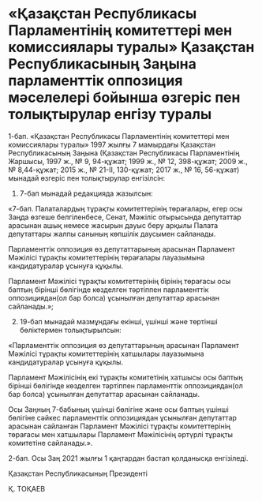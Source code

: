 # «Қазақстан Республикасы Парламентiнiң комитеттерi мен комиссиялары туралы» Қазақстан Республикасының Заңына парламенттік оппозиция мәселелері бойынша өзгеріс пен толықтырулар енгізу туралы

1-бап. «Қазақстан Республикасы Парламентiнiң комитеттерi мен комиссиялары туралы» 1997 жылғы 7 мамырдағы Қазақстан Республикасының Заңына (Қазақстан Республикасы Парламентінің Жаршысы, 1997 ж., № 9, 94-құжат; 1999 ж., № 12, 398-құжат; 2009 ж., № 8,44-құжат; 2015 ж., № 21-II, 130-құжат; 2017 ж., № 16, 56-құжат) мынадай өзгеріс пен толықтырулар енгізілсін:

1) 7-бап мынадай редакцияда жазылсын:

«7-бап. Палаталардың тұрақты комитеттерiнiң төрағалары, егер осы Заңда өзгеше белгіленбесе, Сенат, Мәжiлiс отырысында депутаттар арасынан ашық немесе жасырын дауыс беру арқылы Палата депутаттары жалпы санының көпшiлiк даусымен сайланады.

Парламенттік оппозиция өз депутаттарының арасынан Парламент Мәжілісі тұрақты комитеттерінің төрағалары лауазымына кандидатуралар ұсынуға құқылы.

Парламент Мәжілісі тұрақты комитеттерінің бірінің төрағасы осы баптың бірінші бөлігінде көзделген тәртіппен парламенттік оппозициядан(ол бар болса) ұсынылған депутаттар арасынан сайланады.»;

2) 19-бап мынадай мазмұндағы екінші, үшінші және төртінші бөліктермен толықтырылсын:

«Парламенттік оппозиция өз депутаттарының арасынан Парламент Мәжілісі тұрақты комитеттерінің хатшылары лауазымына кандидатуралар ұсынуға құқылы.

Парламент Мәжілісінің екі тұрақты комитетінің хатшысы осы баптың бірінші бөлігінде көзделген тәртіппен парламенттік оппозициядан(ол бар болса) ұсынылған депутаттар арасынан сайланады.

Осы Заңның 7-бабының үшінші бөлігіне және осы баптың үшінші бөлігіне сәйкес парламенттік оппозициядан ұсынылған депутаттар арасынан сайланған Парламент Мәжілісі тұрақты комитеттерінің төрағасы мен хатшылары Парламент Мәжілісінің әртүрлі тұрақты комитетіне сайланады.».

2-бап. Осы Заң 2021 жылғы 1 қаңтардан бастап қолданысқа енгізіледі.

Қазақстан Республикасының Президенті

Қ. ТОҚАЕВ

